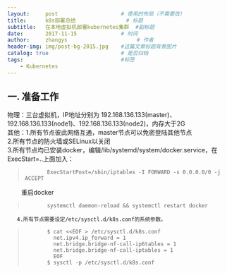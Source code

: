 ```yaml
---
layout:     post                    # 使用的布局（不需要改）
title:      k8s部署总结                # 标题 
subtitle:   在本地虚拟机部署kubernetes集群  #副标题
date:       2017-11-15              # 时间
author:     zhangys                      # 作者
header-img: img/post-bg-2015.jpg    #这篇文章标题背景图片
catalog: true                       # 是否归档
tags:                               #标签
    - Kubernetes
---
```


##  一. 准备工作
  物理：三台虚拟机，IP地址分别为 192.168.136.133(master)、192.168.136.133(node1)、192.168.136.133(node2)，内存大于2G  
  其他：1.所有节点彼此网络互通，master节点可以免密登陆其他节点  
       2.所有节点的防火墙或SELinux以关闭  
       3.所有节点均已安装docker，编辑/lib/systemd/system/docker.service，在ExecStart=..上面加入：  
>            ExecStartPost=/sbin/iptables -I FORWARD -s 0.0.0.0/0 -j ACCEPT  
         重启docker  
>            systemctl daemon-reload && systemctl restart docker  
       4.所有节点需要设定/etc/sysctl.d/k8s.conf的系统参数。  
>            $ cat <<EOF > /etc/sysctl.d/k8s.conf  
>              net.ipv4.ip_forward = 1  
>              net.bridge.bridge-nf-call-ip6tables = 1  
>              net.bridge.bridge-nf-call-iptables = 1  
>              EOF  
>            $ sysctl -p /etc/sysctl.d/k8s.conf  
